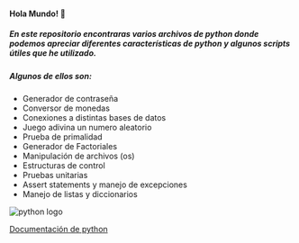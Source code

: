 #### Hola Mundo! 🐍

##### En este repositorio encontraras varios archivos de python donde podemos apreciar diferentes características de python y algunos scripts útiles que he utilizado.

##### Algunos de ellos son:

* Generador de contraseña
* Conversor de monedas
* Conexiones a distintas bases de datos
* Juego adivina un numero aleatorio
* Prueba de primalidad
* Generador de Factoriales
* Manipulación de archivos (os)
* Estructuras de control
* Pruebas unitarias
* Assert statements y manejo de excepciones
* Manejo de listas y diccionarios


![python logo](https://download.logo.wine/logo/Python_(programming_language)/Python_(programming_language)-Logo.wine.png)


[Documentación de python](https://docs.python.org/es/3/)